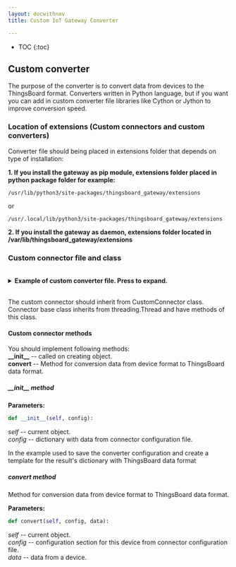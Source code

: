 ```yaml
---
layout: docwithnav
title: Custom IoT Gateway Converter

---
```


* TOC
{:toc}


## Custom converter

The purpose of the converter is to convert data from devices to the ThingsBoard format.
Converters written in Python language, but if you want you can add in custom converter file libraries like Cython or Jython to improve conversion speed.

### Location of extensions (Custom connectors and custom converters)

Converter file should being placed in extensions folder that depends on type of installation:

**1. If you install the gateway as pip module, extensions folder placed in python package folder for example:** 

```text 
/usr/lib/python3/site-packages/thingsboard_gateway/extensions
```
or

```text
/usr/.local/lib/python3/site-packages/thingsboard_gateway/extensions
```

**2. If you install the gateway as daemon, extensions folder located in /var/lib/thingsboard_gateway/extensions**


### Custom connector file and class

<br>
<details>
<summary>
<b>Example of custom converter file. Press to expand.</b>
</summary>

{% highlight python %}
from thingsboard_gateway.connectors.converter import Converter, log    # Import base class for the converter and log ("converter.log" in logs directory).


class CustomSerialUplinkConverter(Converter):    # Definition of class.
    def __init__(self, config):    # Initialization method
        self.__config = config    # Saving configuration to object variable
        self.result_dict = {
            'deviceName': config.get('name', 'CustomSerialDevice'),
            'deviceType': config.get('deviceType', 'default'),
            'attributes': [],
            'telemetry': []
        }    # template for a result dictionary.
    def convert(self, config, data: bytes):    # Method for conversion data from device format to ThingsBoard format.
        keys = ['attributes', 'telemetry']    # Array used for looking data for data processing.
        for key in keys:    # Data processing loop for parameters in keys array.
            self.result_dict[key] = []    # Clean old data.
            if self.__config.get(key) is not None:    # Checking the parameter from the keys in the config.
                for config_object in self.__config.get(key):    # The loop for checking whether there is data that interests us.
                    data_to_convert = data    # data for conversion.
                    if config_object.get('untilDelimiter') is not None:    # Checking some parameter from configuration file.
                        data_to_convert = data.split(config_object.get('untilDelimiter').encode('UTF-8'))[0]    # if "utilDelimiter" parameter in configuration file - get data from incoming data to delimiter position in received string.
                    if config_object.get('fromDelimiter') is not None:    # Checking some parameter from configuration file.
                        data_to_convert = data.split(config_object.get('fromDelimiter').encode('UTF-8'))[1]    # if "fromDelimiter" parameter in configuration file - get data from incoming data from delimiter position in received string.
                    if config_object.get('toByte') is not None:    # Checking some parameter from configuration file.
                        to_byte = config_object.get('toByte')    #     # if "toByte" parameter in configuration file - get data from incoming data to byte number from a parameter "toByte" in configuration file.
                        if to_byte == -1:    # Checking some parameter from configuration file.
                            to_byte = len(data) - 1    # If parameter == -1 - we will take data to the end.
                        data_to_convert = data_to_convert[:to_byte]    # saving data to variable for sending
                    if config_object.get('fromByte') is not None:    # Checking some parameter from configuration file
                        from_byte = config_object.get('fromByte')    # if "fromByte" parameter in configuration file - get data from incoming data from byte number from a parameter "fromByte" in configuration file.
                        data_to_convert = data_to_convert[from_byte:]    # saving data to variable for sending.
                    converted_data = {config_object['key']: data_to_convert.decode('UTF-8')}    # Adding data from temporary variable to result string.
                    self.result_dict[key].append(converted_data)    # Append result string to result dictionary.
        return self.result_dict    # returning result dictionary after all iterations.

{% endhighlight %}
</details>
<br>

The custom connector should inherit from CustomConnector class.  
Connector base class inherits from threading.Thread and have methods of this class.

#### Custom connector methods

You should implement following methods:  
**\_\_init\_\_** -- called on creating object.  
**convert** -- Method for conversion data from device format to ThingsBoard data format.  

##### \_\_init\_\_ method

**Parameters:**

```python
def __init__(self, config):
```

*self* -- current object.  
*config* -- dictionary with data from connector configuration file.  

In the example used to save the converter configuration and create a template for the result's dictionary with ThingsBoard data format

##### convert method

Method for conversion data from device format to ThingsBoard data format.

**Parameters:**

```python
def convert(self, config, data):
```
*self* -- current object.  
*config* -- configuration section for this device from connector configuration file.  
*data* -- data from a device.  




